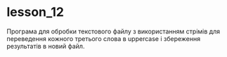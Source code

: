 # lesson_12

Програма для обробки текстового файлу з використанням стрімів для переведення кожного третього слова в uppercase і збереження результатів в новий файл.
